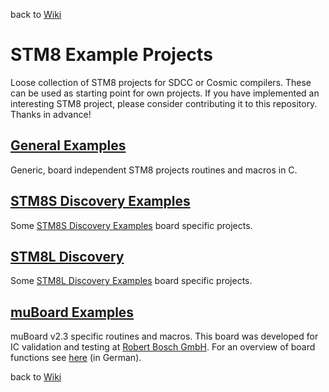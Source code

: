 back to [Wiki](https://github.com/gicking/STM8_templates/wiki)


STM8 Example Projects
=================================

Loose collection of STM8 projects for SDCC or Cosmic compilers. These can be used as starting point for own projects. If you have implemented an interesting STM8 project, please consider contributing it to this repository. Thanks in advance!


[General Examples](General_Examples)
----------------------------------
Generic, board independent STM8 projects routines and macros in C.


[STM8S Discovery Examples](STM8S_Discovery_Examples)
----------------------------------
Some [STM8S Discovery Examples](http://www.st.com/en/evaluation-tools/stm8s-discovery.html) board specific projects. 


[STM8L Discovery](STM8L_Discovery_Examples)
----------------------------------
Some [STM8L Discovery Examples](http://www.st.com/en/evaluation-tools/stm8l-discovery.html) board specific projects. 


[muBoard Examples](muBoard_Examples)
----------------------------------
muBoard v2.3 specific routines and macros. This board was developed for IC validation and testing at [Robert Bosch GmbH](http://www.bosch.com). For an overview of board functions see [here](https://frosch.piandmore.de//de/pam9/call/public-media/event_media/160611_Vortrag_Interpreter.pdf) (in German).


back to [Wiki](https://github.com/gicking/STM8_templates/wiki)


